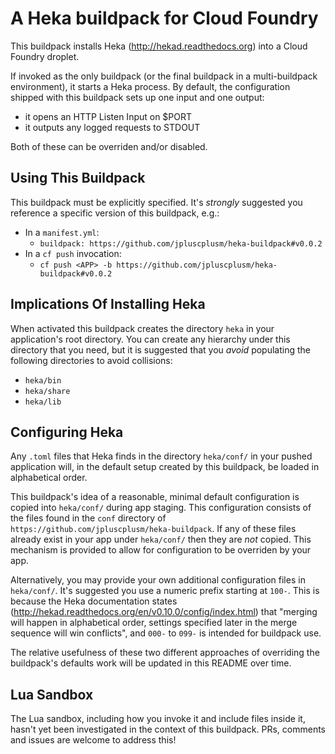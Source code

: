 # A Heka buildpack for Cloud Foundry

This buildpack installs Heka (http://hekad.readthedocs.org) into a Cloud
Foundry droplet.

If invoked as the only buildpack (or the final buildpack in a multi-buildpack
environment), it starts a Heka process. By default, the configuration shipped
with this buildpack sets up one input and one output:

- it opens an HTTP Listen Input on $PORT
- it outputs any logged requests to STDOUT

Both of these can be overriden and/or disabled.

## Using This Buildpack

This buildpack must be explicitly specified. It's *strongly* suggested you
reference a specific version of this buildpack, e.g.:

- In a `manifest.yml`:
  - `buildpack: https://github.com/jpluscplusm/heka-buildpack#v0.0.2`
- In a `cf push` invocation:
  - `cf push <APP> -b https://github.com/jpluscplusm/heka-buildpack#v0.0.2`

## Implications Of Installing Heka

When activated this buildpack creates the directory `heka` in your
application's root directory. You can create any hierarchy under this directory
that you need, but it is suggested that you *avoid* populating the following
directories to avoid collisions:

- `heka/bin`
- `heka/share`
- `heka/lib`

## Configuring Heka

Any `.toml` files that Heka finds in the directory `heka/conf/` in your pushed
application will, in the default setup created by this buildpack, be loaded in
alphabetical order.

This buildpack's idea of a reasonable, minimal default configuration is copied
into `heka/conf/` during app staging. This configuration consists of the files
found in the `conf` directory of
`https://github.com/jpluscplusm/heka-buildpack`. If any of these files already
exist in your app under `heka/conf/` then they are *not* copied. This mechanism
is provided to allow for configuration to be overriden by your app.

Alternatively, you may provide your own additional configuration files in
`heka/conf/`. It's suggested you use a numeric prefix starting at `100-`. This
is because the Heka documentation states
(http://hekad.readthedocs.org/en/v0.10.0/config/index.html) that "merging will
happen in alphabetical order, settings specified later in the merge sequence
will win conflicts", and `000-` to `099-` is intended for buildpack use.

The relative usefulness of these two different approaches of overriding the
buildpack's defaults work will be updated in this README over time.

## Lua Sandbox

The Lua sandbox, including how you invoke it and include files inside it,
hasn't yet been investigated in the context of this buildpack. PRs, comments
and issues are welcome to address this!
